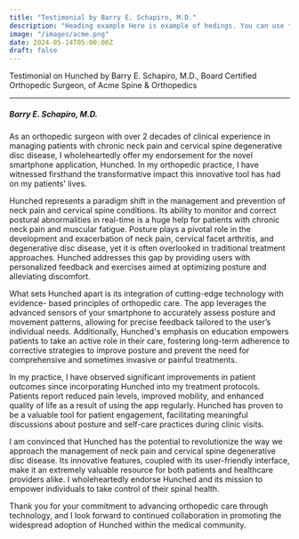 ```yaml
---
title: "Testimonial by Barry E. Schapiro, M.D."
description: "Heading example Here is example of hedings. You can use this heading by following markdownify rules."
image: "/images/acme.png"
date: 2024-05-14T05:00:00Z
draft: false
---
```


Testimonial on Hunched by Barry E. Schapiro, M.D., Board Certified Orthopedic Surgeon, of Acme Spine & Orthopedics
                                                                                    
---

##### Barry E. Schapiro, M.D.

As an orthopedic surgeon with over 2 decades of clinical experience in managing
patients with chronic neck pain and cervical spine degenerative disc disease, I
wholeheartedly offer my endorsement for the novel smartphone application, Hunched.
In my orthopedic practice, I have witnessed firsthand the transformative impact this
innovative tool has had on my patients&#39; lives.

Hunched represents a paradigm shift in the management and prevention of neck pain
and cervical spine conditions. Its ability to monitor and correct postural abnormalities in
real-time is a huge help for patients with chronic neck pain and muscular fatigue.
Posture plays a pivotal role in the development and exacerbation of neck pain, cervical
facet arthritis, and degenerative disc disease, yet it is often overlooked in traditional
treatment approaches. Hunched addresses this gap by providing users with
personalized feedback and exercises aimed at optimizing posture and alleviating
discomfort.

What sets Hunched apart is its integration of cutting-edge technology with evidence-
based principles of orthopedic care. The app leverages the advanced sensors of your
smartphone to accurately assess posture and movement patterns, allowing for precise
feedback tailored to the user’s individual needs. Additionally, Hunched&#39;s emphasis on
education empowers patients to take an active role in their care, fostering long-term
adherence to corrective strategies to improve posture and prevent the need for
comprehensive and sometimes invasive or painful treatments.

In my practice, I have observed significant improvements in patient outcomes since
incorporating Hunched into my treatment protocols. Patients report reduced pain levels,
improved mobility, and enhanced quality of life as a result of using the app regularly.
Hunched has proven to be a valuable tool for patient engagement, facilitating
meaningful discussions about posture and self-care practices during clinic visits.

I am convinced that Hunched has the potential to revolutionize the way we approach the
management of neck pain and cervical spine degenerative disc disease. Its innovative
features, coupled with its user-friendly interface, make it an extremely valuable resource
for both patients and healthcare providers alike. I wholeheartedly endorse Hunched and
its mission to empower individuals to take control of their spinal health.

Thank you for your commitment to advancing orthopedic care through technology, and I
look forward to continued collaboration in promoting the widespread adoption of
Hunched within the medical community.